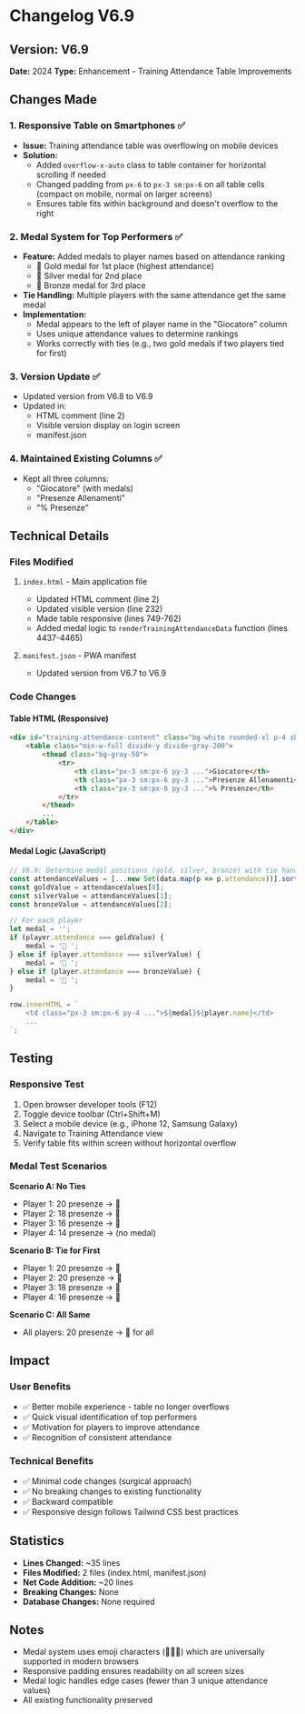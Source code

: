 # Changelog V6.9

## Version: V6.9
**Date:** 2024
**Type:** Enhancement - Training Attendance Table Improvements

## Changes Made

### 1. Responsive Table on Smartphones ✅
- **Issue:** Training attendance table was overflowing on mobile devices
- **Solution:** 
  - Added `overflow-x-auto` class to table container for horizontal scrolling if needed
  - Changed padding from `px-6` to `px-3 sm:px-6` on all table cells (compact on mobile, normal on larger screens)
  - Ensures table fits within background and doesn't overflow to the right

### 2. Medal System for Top Performers ✅
- **Feature:** Added medals to player names based on attendance ranking
  - 🥇 Gold medal for 1st place (highest attendance)
  - 🥈 Silver medal for 2nd place
  - 🥉 Bronze medal for 3rd place
- **Tie Handling:** Multiple players with the same attendance get the same medal
- **Implementation:** 
  - Medal appears to the left of player name in the "Giocatore" column
  - Uses unique attendance values to determine rankings
  - Works correctly with ties (e.g., two gold medals if two players tied for first)

### 3. Version Update ✅
- Updated version from V6.8 to V6.9
- Updated in:
  - HTML comment (line 2)
  - Visible version display on login screen
  - manifest.json

### 4. Maintained Existing Columns ✅
- Kept all three columns:
  - "Giocatore" (with medals)
  - "Presenze Allenamenti"
  - "% Presenze"

## Technical Details

### Files Modified
1. `index.html` - Main application file
   - Updated HTML comment (line 2)
   - Updated visible version (line 232)
   - Made table responsive (lines 749-762)
   - Added medal logic to `renderTrainingAttendanceData` function (lines 4437-4465)

2. `manifest.json` - PWA manifest
   - Updated version from V6.7 to V6.9

### Code Changes

#### Table HTML (Responsive)
```html
<div id="training-attendance-content" class="bg-white rounded-xl p-4 shadow-sm border border-gray-200 mb-6 overflow-x-auto">
    <table class="min-w-full divide-y divide-gray-200">
        <thead class="bg-gray-50">
            <tr>
                <th class="px-3 sm:px-6 py-3 ...">Giocatore</th>
                <th class="px-3 sm:px-6 py-3 ...">Presenze Allenamenti</th>
                <th class="px-3 sm:px-6 py-3 ...">% Presenze</th>
            </tr>
        </thead>
        ...
    </table>
</div>
```

#### Medal Logic (JavaScript)
```javascript
// V6.9: Determine medal positions (gold, silver, bronze) with tie handling
const attendanceValues = [...new Set(data.map(p => p.attendance))].sort((a, b) => b - a);
const goldValue = attendanceValues[0];
const silverValue = attendanceValues[1];
const bronzeValue = attendanceValues[2];

// For each player
let medal = '';
if (player.attendance === goldValue) {
    medal = '🥇 ';
} else if (player.attendance === silverValue) {
    medal = '🥈 ';
} else if (player.attendance === bronzeValue) {
    medal = '🥉 ';
}

row.innerHTML = `
    <td class="px-3 sm:px-6 py-4 ...">${medal}${player.name}</td>
    ...
`;
```

## Testing

### Responsive Test
1. Open browser developer tools (F12)
2. Toggle device toolbar (Ctrl+Shift+M)
3. Select a mobile device (e.g., iPhone 12, Samsung Galaxy)
4. Navigate to Training Attendance view
5. Verify table fits within screen without horizontal overflow

### Medal Test Scenarios

**Scenario A: No Ties**
- Player 1: 20 presenze → 🥇
- Player 2: 18 presenze → 🥈
- Player 3: 16 presenze → 🥉
- Player 4: 14 presenze → (no medal)

**Scenario B: Tie for First**
- Player 1: 20 presenze → 🥇
- Player 2: 20 presenze → 🥇
- Player 3: 18 presenze → 🥈
- Player 4: 16 presenze → 🥉

**Scenario C: All Same**
- All players: 20 presenze → 🥇 for all

## Impact

### User Benefits
- ✅ Better mobile experience - table no longer overflows
- ✅ Quick visual identification of top performers
- ✅ Motivation for players to improve attendance
- ✅ Recognition of consistent attendance

### Technical Benefits
- ✅ Minimal code changes (surgical approach)
- ✅ No breaking changes to existing functionality
- ✅ Backward compatible
- ✅ Responsive design follows Tailwind CSS best practices

## Statistics
- **Lines Changed:** ~35 lines
- **Files Modified:** 2 files (index.html, manifest.json)
- **Net Code Addition:** ~20 lines
- **Breaking Changes:** None
- **Database Changes:** None required

## Notes
- Medal system uses emoji characters (🥇🥈🥉) which are universally supported in modern browsers
- Responsive padding ensures readability on all screen sizes
- Medal logic handles edge cases (fewer than 3 unique attendance values)
- All existing functionality preserved
